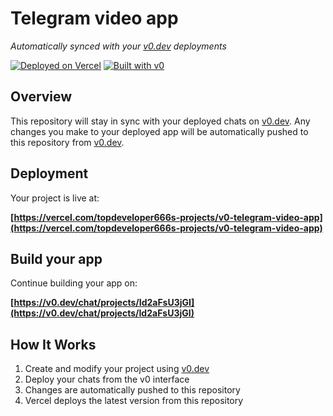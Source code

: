 # Telegram video app

*Automatically synced with your [v0.dev](https://v0.dev) deployments*

[![Deployed on Vercel](https://img.shields.io/badge/Deployed%20on-Vercel-black?style=for-the-badge&logo=vercel)](https://vercel.com/topdeveloper666s-projects/v0-telegram-video-app)
[![Built with v0](https://img.shields.io/badge/Built%20with-v0.dev-black?style=for-the-badge)](https://v0.dev/chat/projects/Id2aFsU3jGI)

## Overview

This repository will stay in sync with your deployed chats on [v0.dev](https://v0.dev).
Any changes you make to your deployed app will be automatically pushed to this repository from [v0.dev](https://v0.dev).

## Deployment

Your project is live at:

**[https://vercel.com/topdeveloper666s-projects/v0-telegram-video-app](https://vercel.com/topdeveloper666s-projects/v0-telegram-video-app)**

## Build your app

Continue building your app on:

**[https://v0.dev/chat/projects/Id2aFsU3jGI](https://v0.dev/chat/projects/Id2aFsU3jGI)**

## How It Works

1. Create and modify your project using [v0.dev](https://v0.dev)
2. Deploy your chats from the v0 interface
3. Changes are automatically pushed to this repository
4. Vercel deploys the latest version from this repository